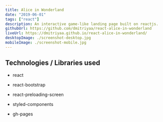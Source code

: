 ```yaml
---
title: Alice in Wonderland
date: "2019-06-01"
tags: ["react"]
description: An interactive game-like landing page built on reactjs.
githubUrl: https://github.com/dmitriyaa/react-alice-in-wonderland
liveUrl: https://dmitriyaa.github.io/react-alice-in-wonderland/
desktopImage: ./screenshot-desktop.jpg
mobileImage: ./screenshot-mobile.jpg
---
```


## Technologies / Libraries used

- react

- react-bootstrap

- react-preloading-screen

- styled-components

- gh-pages
